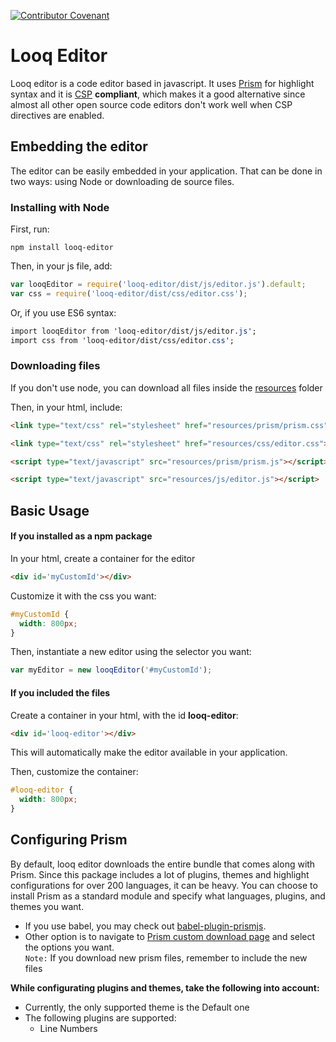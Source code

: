[![Contributor Covenant](https://img.shields.io/badge/Contributor%20Covenant-v1.4%20adopted-ff69b4.svg)](code-of-conduct.md)

# Looq Editor

Looq editor is a code editor based in javascript. It uses [Prism](https://prismjs.com/index.html) for highlight syntax and it is [CSP](https://developer.mozilla.org/pt-BR/docs/Web/HTTP/CSP) **compliant**, which makes it a good alternative since almost all other open source code editors don't work well when CSP directives are enabled.

## Embedding the editor

The editor can be easily embedded in your application. That can be done in two ways: using Node or downloading de source files.

### Installing with Node

First, run:
```
npm install looq-editor
```
Then, in your js file, add:
```js
var looqEditor = require('looq-editor/dist/js/editor.js').default;
var css = require('looq-editor/dist/css/editor.css');
```
Or, if you use ES6 syntax:
```css
import looqEditor from 'looq-editor/dist/js/editor.js';
import css from 'looq-editor/dist/css/editor.css';
```

### Downloading files

If you don't use node, you can download all files inside the [resources](resources) folder

Then, in your html, include:
```html
<link type="text/css" rel="stylesheet" href="resources/prism/prism.css">
```
```html
<link type="text/css" rel="stylesheet" href="resources/css/editor.css">
```
```html
<script type="text/javascript" src="resources/prism/prism.js"></script>
```
```html
<script type="text/javascript" src="resources/js/editor.js"></script>
```

## Basic Usage

#### If you installed as a npm package
In your html, create a container for the editor
```html
<div id='myCustomId'></div>
```
Customize it with the css you want:
```css
#myCustomId {
  width: 800px;
}
```
Then, instantiate a new editor using the selector you want:
```js
var myEditor = new looqEditor('#myCustomId');
```

#### If you included the files
Create a container in your html, with the id **looq-editor**:
```html
<div id='looq-editor'></div>
```
This will automatically make the editor available in your application. 

Then, customize the container:
```css
#looq-editor {
  width: 800px;
}
```
## Configuring Prism
By default, looq editor downloads the entire bundle that comes along with Prism. Since this package includes a lot of plugins, themes and highlight configurations for over 200 languages, it can be heavy. You can choose to install Prism as a standard module and specify what languages, plugins, and themes you want.

- If you use babel, you may check out [babel-plugin-prismjs](https://www.npmjs.com/package/babel-plugin-prismjs).
- Other option is to navigate to [Prism custom download page](https://prismjs.com/download.html#themes=prism&plugins=line-numbers) and select the options you want.
  <br>`Note:` If you download new prism files, remember to include the new files

**While configurating plugins and themes, take the following into account:**

- Currently, the only supported theme is the Default one
- The following plugins are supported:
  - Line Numbers
